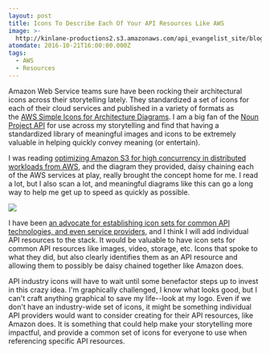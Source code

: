 ```yaml
---
layout: post
title: Icons To Describe Each Of Your API Resources Like AWS
image: >-
  http://kinlane-productions2.s3.amazonaws.com/api_evangelist_site/blog/parquetrename.png
atomdate: 2016-10-21T16:00:00.000Z
tags:
  - AWS
  - Resources
---
```

Amazon Web Service teams sure have been rocking their architectural icons across their storytelling lately. They standardized a set of icons for each of their cloud services and published in a variety of formats as the [AWS Simple Icons for Architecture Diagrams](https://aws.amazon.com/architecture/icons/). I am a big fan of the [Noun Project API](http://api.thenounproject.com/) for use across my storytelling and find that having a standardized library of meaningful images and icons to be extremely valuable in helping quickly convey meaning (or entertain).

I was reading [optimizing Amazon S3 for high concurrency in distributed workloads from AWS](https://aws.amazon.com/blogs/big-data/optimizing-amazon-s3-for-high-concurrency-in-distributed-workloads/), and the diagram they provided, daisy chaining each of the AWS services at play, really brought the concept home for me. I read a lot, but I also scan a lot, and meaningful diagrams like this can go a long way to help me get up to speed as quickly as possible.

![](http://kinlane-productions2.s3.amazonaws.com/api_evangelist_site/blog/parquetrename.png)

I have been [an advocate for establishing icon sets for common API technologies, and even service providers](http://apievangelist.com/2016/01/25/moving-towards-a-meaningful-set-of-icons-for-the-api-community/), and I think I will add individual API resources to the stack. It would be valuable to have icon sets for common API resources like images, video, storage, etc. Icons that spoke to what they did, but also clearly identifies them as an API resource and allowing them to possibly be daisy chained together like Amazon does.

API industry icons will have to wait until some benefactor steps up to invest in this crazy idea. I'm graphically challenged, I know what looks good, but I can't craft anything graphical to save my life--look at my logo. Even if we don't have an industry-wide set of icons, it might be something individual API providers would want to consider creating for their API resources, like Amazon does. It is something that could help make your storytelling more impactful, and provide a common set of icons for everyone to use when referencing specific API resources.